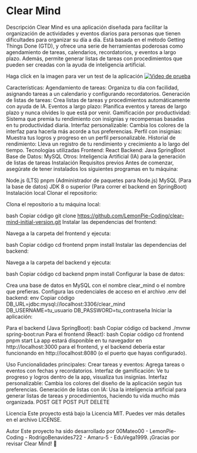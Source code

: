 # Clear Mind
Descripción
Clear Mind es una aplicación diseñada para facilitar la organización de actividades y eventos diarios para personas que tienen dificultades para organizar su día a día. Está basada en el método Getting Things Done (GTD), y ofrece una serie de herramientas poderosas como agendamiento de tareas, calendarios, recordatorios, y eventos a largo plazo. Además, permite generar listas de tareas con procedimientos que pueden ser creadas con la ayuda de inteligencia artificial.

Haga click en la imagen para ver un test de la aplicación
[![Video de prueba](https://i.vimeocdn.com/video/1026470184.jpg)](https://vimeo.com/1026470184?share=copy#t=0)

Características:
Agendamiento de tareas: Organiza tu día con facilidad, asignando tareas a un calendario y configurando recordatorios.
Generación de listas de tareas: Crea listas de tareas y procedimientos automáticamente con ayuda de IA.
Eventos a largo plazo: Planifica eventos y tareas de largo plazo y nunca olvides lo que está por venir.
Gamificación por productividad: Sistema que premia tu rendimiento con insignias y recompensas basadas en tu productividad diaria.
Interfaz personalizable: Cambia los colores de la interfaz para hacerla más acorde a tus preferencias.
Perfil con insignias: Muestra tus logros y progreso en un perfil personalizable.
Historial de rendimiento: Lleva un registro de tu rendimiento y crecimiento a lo largo del tiempo.
Tecnologías utilizadas
Frontend: React
Backend: Java SpringBoot
Base de Datos: MySQL
Otros: Inteligencia Artificial (IA) para la generación de listas de tareas
Instalación
Requisitos previos
Antes de comenzar, asegúrate de tener instalados los siguientes programas en tu máquina:

Node.js (LTS)
pnpm (Administrador de paquetes para Node.js)
MySQL (Para la base de datos)
JDK 8 o superior (Para correr el backend en SpringBoot)
Instalación local
Clonar el repositorio:

Clona el repositorio a tu máquina local:

bash
Copiar código
git clone https://github.com/LemonPie-Coding/clear-mind-initial-version.git
Instalar las dependencias del frontend:

Navega a la carpeta del frontend y ejecuta:

bash
Copiar código
cd frontend
pnpm install
Instalar las dependencias del backend:

Navega a la carpeta del backend y ejecuta:

bash
Copiar código
cd backend
pnpm install
Configurar la base de datos:

Crea una base de datos en MySQL con el nombre clear_mind o el nombre que prefieras.
Configura las credenciales de acceso en el archivo .env del backend:
env
Copiar código
DB_URL=jdbc:mysql://localhost:3306/clear_mind
DB_USERNAME=tu_usuario
DB_PASSWORD=tu_contraseña
Iniciar la aplicación:

Para el backend (Java SpringBoot):
bash
Copiar código
cd backend
./mvnw spring-boot:run
Para el frontend (React):
bash
Copiar código
cd frontend
pnpm start
La app estará disponible en tu navegador en http://localhost:3000 para el frontend, y el backend debería estar funcionando en http://localhost:8080 (o el puerto que hayas configurado).

Uso
Funcionalidades principales:
Crear tareas y eventos: Agrega tareas o eventos con fechas y recordatorios.
Interfaz de gamificación: Ve tu progreso y logros dentro de la app, visualiza tus insignias.
Interfaz personalizable: Cambia los colores del diseño de la aplicación según tus preferencias.
Generación de listas con IA: Usa la inteligencia artificial para generar listas de tareas y procedimientos, haciendo tu vida mucho más organizada.
POST
GET 
POST
PUT
DELETE

Licencia
Este proyecto está bajo la Licencia MIT. Puedes ver más detalles en el archivo LICENSE.

Autor
Este proyecto ha sido desarrollado por 00Mateo00 - LemonPie-Coding - RodrigoBenavides722 -  Amaru-5 - EduVega1999.
¡Gracias por revisar Clear Mind! 🚀
